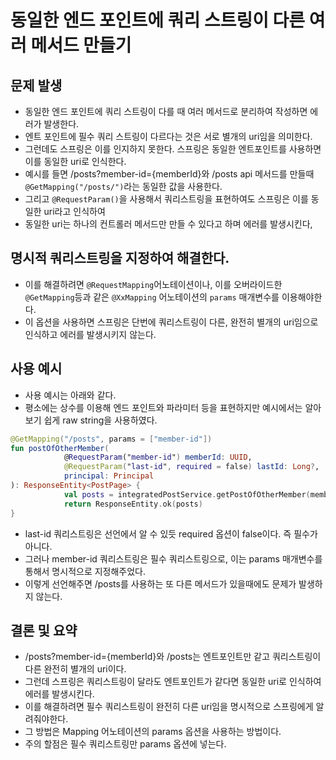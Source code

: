 # 동일한 엔드 포인트에 쿼리 스트링이 다른 여러 메서드 만들기

## 문제 발생
* 동일한 엔드 포인트에 쿼리 스트링이 다를 때 여러 메서드로 분리하여 작성하면 에러가 발생한다.
* 엔트 포인트에 필수 쿼리 스트링이 다르다는 것은 서로 별개의 uri임을 의미한다.
* 그런데도 스프링은 이를 인지하지 못한다. 스프링은 동일한 엔트포인트를 사용하면 이를 동일한 uri로 인식한다.
* 예시를 들면 /posts?member-id={memberId}와 /posts api 메서드를 만들때 `@GetMapping("/posts/")`라는 동일한 값을 사용한다.
* 그리고 `@RequestParam()`을 사용해서 쿼리스트링을 표현하여도 스프링은 이를 동일한 uri라고 인식하여
* 동일한 uri는 하나의 컨트롤러 메서드만 만들 수 있다고 하며 에러를 발생시킨다,

## 명시적 쿼리스트링을 지정하여 해결한다.
* 이를 해결하려면 `@RequestMapping`어노테이션이나, 이를 오버라이드한 `@GetMapping`등과 같은 `@XxMapping` 어노테이션의 `params` 매개변수를 이용해야한다.
* 이 옵션을 사용하면 스프링은 단번에 쿼리스트링이 다른, 완전히 별개의 uri임으로 인식하고 에러를 발생시키지 않는다.

## 사용 예시
* 사용 예시는 아래와 같다.
* 평소에는 상수를 이용해 엔드 포인트와 파라미터 등을 표현하지만 예시에서는 알아보기 쉽게 raw string을 사용하였다.
```kotlin
@GetMapping("/posts", params = ["member-id"])
fun postOfOtherMember(
            @RequestParam("member-id") memberId: UUID,
            @RequestParam("last-id", required = false) lastId: Long?,
            principal: Principal
): ResponseEntity<PostPage> {
            val posts = integratedPostService.getPostOfOtherMember(memberId, UUID.fromString(principal.name), lastId)
            return ResponseEntity.ok(posts)
}
```
* last-id 쿼리스트링은 선언에서 알 수 있듯 required 옵션이 false이다. 즉 필수가 아니다.
* 그러나 member-id 쿼리스트링은 필수 쿼리스트링으로, 이는 params 매개변수를 통해서 명시적으로 지정해주었다.
* 이렇게 선언해주면 /posts를 사용하는 또 다른 메서드가 있을때에도 문제가 발생하지 않는다.

## 결론 및 요약
* /posts?member-id={memberId}와 /posts는 엔트포인트만 같고 쿼리스트링이 다른 완전히 별개의 uri이다.
* 그런데 스프링은 쿼리스트링이 달라도 엔트포인트가 같다면 동일한 uri로 인식하여 에러를 발생시킨다.
* 이를 해결하려면 필수 쿼리스트링이 완전히 다른 uri임을 명시적으로 스프링에게 알려줘야한다.
* 그 방법은 Mapping 어노테이션의 params 옵션을 사용하는 방법이다.
* 주의 할점은 필수 쿼리스트링만 params 옵션에 넣는다.

